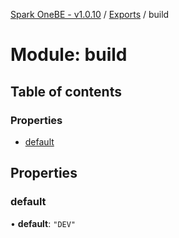 [Spark OneBE - v1.0.10](../README.md) / [Exports](../modules.md) / build

# Module: build

## Table of contents

### Properties

- [default](build.md#default)

## Properties

### default

• **default**: ``"DEV"``
